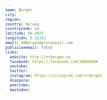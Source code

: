 ```yaml
---
name: Bergen
city:
region:
country: Norway
countrycode: no
latitude: 60.3925
longitude: 5.32333
email: XRBergen@protonmail.com
publiciseemail: false
links:
  website: http://xrbergen.no
  facebook: https://facebook.com/XRBERGEN
  youtube:
  twitter:
  instagram: https://instagram.com/xrbergen
  diaspora:
  peertube:
  mastodon:
---
```

